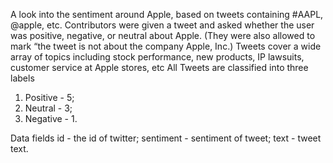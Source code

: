 
A look into the sentiment around Apple, based on tweets containing #AAPL, @apple, etc. Contributors were given a tweet and asked whether the user was positive, negative, or neutral about Apple. (They were also allowed to mark “the tweet is not about the company Apple, Inc.) Tweets cover a wide array of topics including stock performance, new products, IP lawsuits, customer service at Apple stores, etc
All Tweets are classified into three labels
1) Positive - 5;
2) Neutral - 3;
3) Negative - 1.

Data fields
id - the id of twitter;
sentiment - sentiment of tweet;
text - tweet text.
